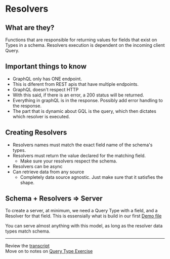 # Resolvers

## What are they?
Functions that are responsible for returning values for fields that exist on Types in a schema. Resolvers execution is dependent on the incoming client Query. 

## Important things to know
- GraphQL only has ONE endpoint. 
- This is diferent from REST apis that have multiple endpoints.
- GraphQL doesn't respect HTTP
- With this said, if there is an error, a 200 status will be returned. 
- Everything in graphQL is in the response. Possibly add error handling to the response.  
- The part that is dynamic about GQL is the query, which then dictates which resolver is executed. 


## Creating Resolvers

- Resolvers names must match the exact field name of the schema's types. 
- Resolvers must return the value declared for the matching field.
    - Make sure your resolvers respect the schema. 
- Resolvers can be async
- Can retrieve data from any source
    - Completely data source agnostic. Just make sure that it satisfies the shape.

## Schema + Resolvers => Server

To create a server, at minimum, we need a Query Type with a field, and a Resolver for that field. 
This is essensially what is build in our first [Demo file](../../api/src/demos/demo-1.js) 

You can serve almost anything with this model, as long as the resolver data types match schema. 


---

Review the [transcript](../05-transcripts/04-resolvers.txt)  
Move on to notes on [Query Type Exercise](02-query-type-exercise.md)